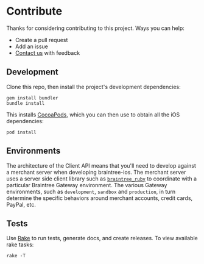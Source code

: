 # Contribute

Thanks for considering contributing to this project. Ways you can help:

* Create a pull request
* Add an issue
* [Contact us](README.md#feedback) with feedback

## Development

Clone this repo, then install the project's development dependencies:

```
gem install bundler
bundle install
```

This installs [CocoaPods](http://cocoapods.org/), which you can then use to obtain all the iOS dependencies:

```
pod install
```

## Environments

The architecture of the Client API means that you'll need to develop against a merchant server when developing braintree-ios. The merchant server uses a server side client library such as [`braintree_ruby`](https://github.com/braintree/braintree_ruby) to coordinate with a particular Braintree Gateway environment. The various Gateway environments, such as `development`, `sandbox` and `production`, in turn determine the specific behaviors around merchant accounts, credit cards, PayPal, etc.


## Tests

Use [Rake](http://rake.rubyforge.org/) to run tests, generate docs, and create releases. To view available rake tasks:

```
rake -T
```
